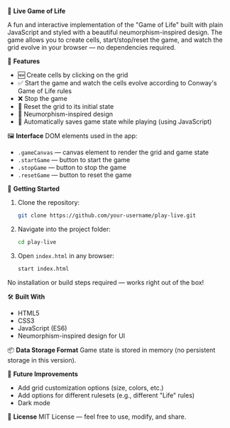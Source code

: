📝 **Live Game of Life**

A fun and interactive implementation of the "Game of Life" built with plain JavaScript and styled with a beautiful neumorphism-inspired design. The game allows you to create cells, start/stop/reset the game, and watch the grid evolve in your browser — no dependencies required.

🌟 **Features**
- 🆕 Create cells by clicking on the grid
- ✅ Start the game and watch the cells evolve according to Conway's Game of Life rules
- ❌ Stop the game
- 🔄 Reset the grid to its initial state
- 🧩 Neumorphism-inspired design
- 💾 Automatically saves game state while playing (using JavaScript)

🖼️ **Interface**
DOM elements used in the app:
- `.gameCanvas` — canvas element to render the grid and game state
- `.startGame` — button to start the game
- `.stopGame` — button to stop the game
- `.resetGame` — button to reset the game

🚀 **Getting Started**
1. Clone the repository:
   ```bash
   git clone https://github.com/your-username/play-live.git
   ```
2. Navigate into the project folder:
   ```bash
   cd play-live
   ```
3. Open `index.html` in any browser:
   ```bash
   start index.html
   ```
No installation or build steps required — works right out of the box!

🛠️ **Built With**
- HTML5
- CSS3
- JavaScript (ES6)
- Neumorphism-inspired design for UI

📦 **Data Storage Format**
Game state is stored in memory (no persistent storage in this version).

📌 **Future Improvements**
- Add grid customization options (size, colors, etc.)
- Add options for different rulesets (e.g., different "Life" rules)
- Dark mode

📄 **License**
MIT License — feel free to use, modify, and share.

